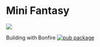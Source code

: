 # Mini Fantasy

![](https://github.com/RafaelBarbosatec/mini_fantasy/blob/master/media/example_play.gif)

Building with Bonfire [![pub package](https://img.shields.io/pub/v/bonfire.svg)](https://pub.dev/packages/bonfire)
